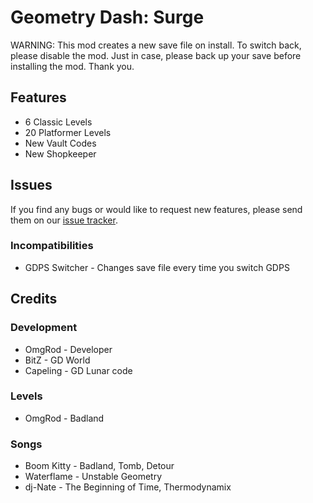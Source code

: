 # Geometry Dash: Surge

<cr>WARNING: This mod creates a new save file on install. To switch back, please disable the mod. Just in case, please back up your save before installing the mod. Thank you.</c>

## Features

- 6 <cb>Classic Levels</c>
- 20 <cy>Platformer Levels</c>
- New <cr>Vault Codes</c>
- New <cp>Shopkeeper</c>

## Issues

If you find any bugs or would like to request new features, please send them on our [issue tracker](https://github.com/OmgRod/GD-Surge/issues).

### Incompatibilities

- GDPS Switcher - Changes save file every time you switch GDPS

## Credits

### Development

- OmgRod - Developer
- BitZ - GD World
- Capeling - GD Lunar code

### Levels

- OmgRod - Badland

### Songs

- Boom Kitty - Badland, Tomb, Detour
- Waterflame - Unstable Geometry
- dj-Nate - The Beginning of Time, Thermodynamix
